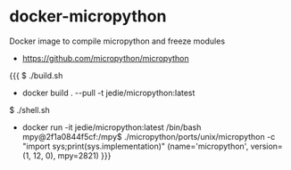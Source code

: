 # docker-micropython

Docker image to compile micropython and freeze modules

* https://github.com/micropython/micropython

{{{
$ ./build.sh 
+ docker build . --pull -t jedie/micropython:latest

$ ./shell.sh
+ docker run -it jedie/micropython:latest /bin/bash
mpy@2f1a0844f5cf:/mpy$ ./micropython/ports/unix/micropython -c "import sys;print(sys.implementation)"
(name='micropython', version=(1, 12, 0), mpy=2821)
}}}